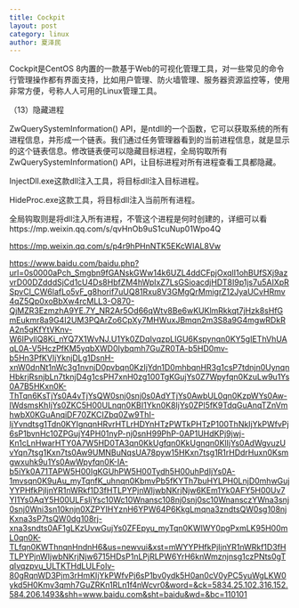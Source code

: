 ```yaml
---
title: Cockpit
layout: post
category: linux
author: 夏泽民
---
```

Cockpit是CentOS 8内置的一款基于Web的可视化管理工具，对一些常见的命令行管理操作都有界面支持，比如用户管理、防火墙管理、服务器资源监控等，使用非常方便，号称人人可用的Linux管理工具。
<!-- more -->

（13）隐藏进程

ZwQuerySystemInformation() API，是ntdll的一个函数，它可以获取系统的所有进程信息，并形成一个链表。我们通过任务管理器看到的当前进程信息，就是显示的这个链表信息。修改链表便可以隐藏目标进程，全局钩取所有ZwQuerySystemInformation() API，让目标进程对所有进程查看工具都隐藏。

InjectDll.exe这款dll注入工具，将目标dll注入目标进程。

HideProc.exe这款工具，将目标dll注入当前所有进程。

全局钩取则是将dll注入所有进程，不管这个进程是何时创建的，详细可以看https://mp.weixin.qq.com/s/qvHnOb9uS1cuNup01Wpo4Q

https://mp.weixin.qq.com/s/p4r9hPHnNTK5EKcWIAL8Vw

https://www.baidu.com/baidu.php?url=0s0000aPch_Smgbn9fGANskGWw14k6UZL4ddCFpjOxqlI1ohBUfSXj9azvrD00DZdddSjCd1cU4Ds8HbfZM4hWpIxZ7LsGSioacdjHDT8I9p1js7u5AIXpRSpvCl_CW6lafLo5vF_g8horif7uUQ81Rxu8V3GMgQrMmigrZ12JyaUCvHRmv4qZ5Qp0xoBbXw4rcMLL3-O870-QjMZR3EzmzhA9YE.7Y_NR2Ar5Od66qWtv8Be6wKUKlmRkkqt7jHzk8sHfGmEukmr8a9G4I2UM3PQArZo6CpXy7MHWuxJBmqn2m3S8a9G4mgwRDkRA2n5gKfYtVKnv-W6IPvllQ8Ki_nYQ7X1WvNJ.U1Yk0ZDqIvqzpLIGU6Kspynqn0KY5gIEThVhUAqL0A-V5HczPfKM5yqbXWD0Iybqmh7GuZR0TA-b5HD0mv-b5Hn3PfKVIjYknjDLg1DsnH-xnW0dnNt1nWc3g1nvnjD0pvbqn0KzIjYdn1D0mhbqnHR3g1csP7tdnjn0UynqnHbkrjRsnjbLn7tknjD4g1csPH7xnH0zg100TgKGujYs0Z7Wpyfqn0KzuLw9u1Ys0A7B5HKxn0K-ThTqn6KsTjYs0A4vTjYsQW0snj0snj0s0AdYTjYs0AwbUL0qn0KzpWYs0Aw-IWdsmsKhIjYs0ZKC5H00ULnqn0KBI1Ykn0K8IjYs0ZPl5fK9TdqGuAnqTZnVmhwbX0KGuAnqiDF70ZKCIZbq0Zw9ThI-IjYvndtsg1Tdn0KYIgnqnHRvrHTLrHDYnHTzPWTkPHTzP100ThNkIjYkPWfvPj6sP1bvnHc10ZPGujY4PH01nyP-nj0snH99PhP-0AP1UHdKPj9jwj-Kn1cLnHwarHTY0A7W5HD0TA3qn0KkUgfqn0KkUgnqn0KlIjYs0AdWgvuzUvYqn7tsg1Kxn7ts0Aw9UMNBuNqsUA78pyw15HKxn7tsg1R1rHDdrHuxn0Ksmgwxuhk9u1Ys0AwWpyfqn0K-IA-b5iYk0A71TAPW5H00IgKGUhPW5H00Tydh5H00uhPdIjYs0A-1mvsqn0K9uAu_myTqnfK_uhnqn0KbmvPb5fKYTh7buHYLPH0LnjD0mhwGujYYPHfkPjIjnYR1nWRkf1D3fHTLPYPjnWIjwbNKrjNjw6KEm1Yk0AFY5H00Uv7YI1Ys0AqY5H00ULFsIjYsc10Wc10Wnansc108nj0snj0sc10WnansczYWna3snj0snj0Wni3sn10knjn0XZPYIHYznH6YPW64P6KkgLmqna3zndtsQW0sg108njKxna3sP7tsQW0dg108rj-xna3sndts0AF1gLKzUvwGujYs0ZFEpyu_myTqn0KWIWY0pgPxmLK95H00mL0qn0K-TLfqn0KWThnqnHndnH6&us=newvui&xst=mWYYPHfkPjIjnYR1nWRkf1D3fHTLPYPjnWIjwbNKrjNjw6715HDsP1nLPjRLPW6YrH6knWmznjnsg1czPNts0gTqIvqzpvu_ULTKTHdLULFoIv-80gRqnWD3Pjm3rHmKIjYkPWfvPj6sP1bv0ydk5H0an0cV0yPC5yuWgLKW0ykd5H0Kmv3qmh7GuZRKn1RLn1f4nWcvr0&word=&ck=5834.25.102.316.152.584.206.1493&shh=www.baidu.com&sht=baidu&wd=&bc=110101